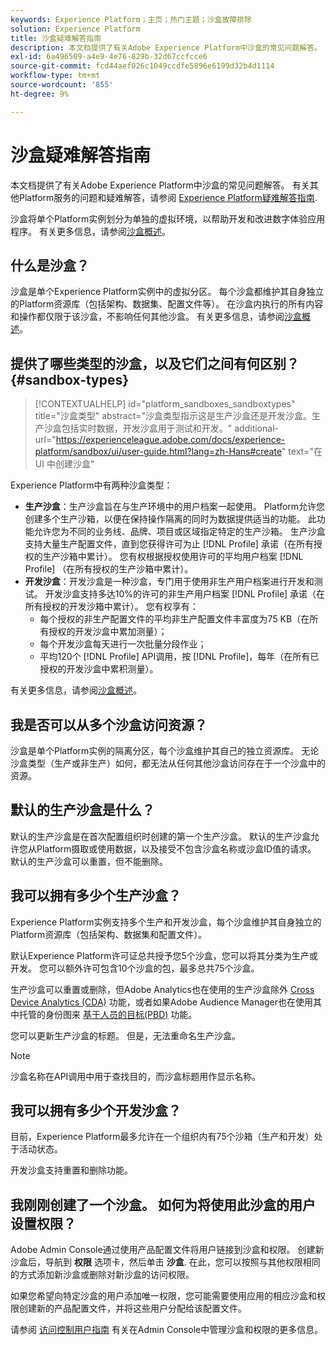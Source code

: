 ```yaml
---
keywords: Experience Platform；主页；热门主题；沙盒故障排除
solution: Experience Platform
title: 沙盒疑难解答指南
description: 本文档提供了有关Adobe Experience Platform中沙盒的常见问题解答。
exl-id: 6a496509-a4e9-4e76-829b-32d67ccfcce6
source-git-commit: fcd44aef026c1049ccdfe5896e6199d32b4d1114
workflow-type: tm+mt
source-wordcount: '855'
ht-degree: 9%

---
```


# 沙盒疑难解答指南

本文档提供了有关Adobe Experience Platform中沙盒的常见问题解答。 有关其他Platform服务的问题和疑难解答，请参阅 [Experience Platform疑难解答指南](../landing/troubleshooting.md).

沙盒将单个Platform实例划分为单独的虚拟环境，以帮助开发和改进数字体验应用程序。 有关更多信息，请参阅[沙盒概述](home.md)。

## 什么是沙盒？

沙盒是单个Experience Platform实例中的虚拟分区。 每个沙盒都维护其自身独立的Platform资源库（包括架构、数据集、配置文件等）。 在沙盒内执行的所有内容和操作都仅限于该沙盒，不影响任何其他沙盒。 有关更多信息，请参阅[沙盒概述](home.md)。

## 提供了哪些类型的沙盒，以及它们之间有何区别？ {#sandbox-types}

>[!CONTEXTUALHELP]
>id="platform_sandboxes_sandboxtypes"
>title="沙盒类型"
>abstract="沙盒类型指示这是生产沙盒还是开发沙盒。生产沙盒包括实时数据，开发沙盒用于测试和开发。"
>additional-url="https://experienceleague.adobe.com/docs/experience-platform/sandbox/ui/user-guide.html?lang=zh-Hans#create" text="在 UI 中创建沙盒"

Experience Platform中有两种沙盒类型：

* **生产沙盒**：生产沙盒旨在与生产环境中的用户档案一起使用。 Platform允许您创建多个生产沙箱，以便在保持操作隔离的同时为数据提供适当的功能。 此功能允许您为不同的业务线、品牌、项目或区域指定特定的生产沙箱。 生产沙盒支持大量生产配置文件，直到您获得许可为止 [!DNL Profile] 承诺（在所有授权的生产沙箱中累计）。 您有权根据授权使用许可的平均用户档案 [!DNL Profile] （在所有授权的生产沙箱中累计）。
* **开发沙盒**：开发沙盒是一种沙盒，专门用于使用非生产用户档案进行开发和测试。 开发沙盒支持多达10%的许可的非生产用户档案 [!DNL Profile] 承诺（在所有授权的开发沙箱中累计）。 您有权享有：
   * 每个授权的非生产配置文件的平均非生产配置文件丰富度为75 KB（在所有授权的开发沙盒中累加测量）；
   * 每个开发沙盒每天进行一次批量分段作业；
   * 平均120个 [!DNL Profile] API调用，按 [!DNL Profile]，每年（在所有已授权的开发沙盒中累积测量）。

有关更多信息，请参阅[沙盒概述](./home.md)。

## 我是否可以从多个沙盒访问资源？

沙盒是单个Platform实例的隔离分区，每个沙盒维护其自己的独立资源库。 无论沙盒类型（生产或非生产）如何，都无法从任何其他沙盒访问存在于一个沙盒中的资源。

## 默认的生产沙盒是什么？

默认的生产沙盒是在首次配置组织时创建的第一个生产沙盒。 默认的生产沙盒允许您从Platform摄取或使用数据，以及接受不包含沙盒名称或沙盒ID值的请求。 默认的生产沙盒可以重置，但不能删除。

## 我可以拥有多少个生产沙盒？

Experience Platform实例支持多个生产和开发沙盒，每个沙盒维护其自身独立的Platform资源库（包括架构、数据集和配置文件）。

默认Experience Platform许可证总共授予您5个沙盒，您可以将其分类为生产或开发。 您可以额外许可包含10个沙盒的包，最多总共75个沙盒。

生产沙盒可以重置或删除，但Adobe Analytics也在使用的生产沙盒除外 [Cross Device Analytics (CDA)](https://experienceleague.adobe.com/docs/analytics/components/cda/overview.html) 功能，或者如果Adobe Audience Manager也在使用其中托管的身份图来 [基于人员的目标(PBD)](https://experienceleague.adobe.com/docs/audience-manager/user-guide/features/destinations/people-based/people-based-destinations-overview.html) 功能。

您可以更新生产沙盒的标题。 但是，无法重命名生产沙盒。

>[!NOTE]
>
>沙盒名称在API调用中用于查找目的，而沙盒标题用作显示名称。

## 我可以拥有多少个开发沙盒？

目前，Experience Platform最多允许在一个组织内有75个沙箱（生产和开发）处于活动状态。

开发沙盒支持重置和删除功能。

## 我刚刚创建了一个沙盒。 如何为将使用此沙盒的用户设置权限？

Adobe Admin Console通过使用产品配置文件将用户链接到沙盒和权限。 创建新沙盒后，导航到 **权限** 选项卡，然后单击 **沙盒**. 在此，您可以按照与其他权限相同的方式添加新沙盒或删除对新沙盒的访问权限。

如果您希望向特定沙盒的用户添加唯一权限，您可能需要使用应用的相应沙盒和权限创建新的产品配置文件，并将这些用户分配给该配置文件。

请参阅 [访问控制用户指南](../access-control/ui/overview.md) 有关在Admin Console中管理沙盒和权限的更多信息。
